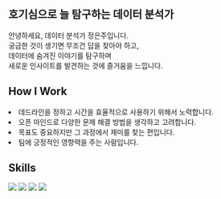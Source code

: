 
## 호기심으로 늘 탐구하는 데이터 분석가

안녕하세요, 데이터 분석가 정은주입니다. <br>
궁금한 것이 생기면 무조건 답을 찾아야 하고,  <br>
데이터에 숨겨진 이야기를 탐구하며 <br>
새로운 인사이트를 발견하는 것에 즐거움을 느낍니다.

## How I Work
<li>데드라인을 정하고 시간을 효율적으로 사용하기 위해서 노력합니다.</li>
<li>오픈 마인드로 다양한 문제 해결 방법을 생각하고 고려합니다.</li>
<li>목표도 중요하지만 그 과정에서 재미를 찾는 편입니다.</li>
<li>팀에 긍정적인 영향력을 주는 사람입니다.</li>

## Skills
<div style="text-align: left;">
    <div style="margin: ; text-align: left;" "text-align: left;"> <img src="https://img.shields.io/badge/MySQL-4479A1?style=for-the-badge&logo=MySQL&logoColor=white">
          <img src="https://img.shields.io/badge/Python-3776AB?style=for-the-badge&logo=Python&logoColor=white">
          <img src="https://img.shields.io/badge/Slack-4A154B?style=for-the-badge&logo=Slack&logoColor=white">
          <img src="https://img.shields.io/badge/Notion-000000?style=for-the-badge&logo=Notion&logoColor=white">
          </div>
    </div>
    

